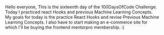 Hello everyone,
This is the sixteenth day of the 100DaysOfCode Challenge.
Today I practiced react Hooks and previous Machine Learning Concepts.
My goals for today is the practice React Hooks and revise Previous Machine Learning Concepts.
I also have to start making an e-commerce site for which I'll be buying the frontend mentorpro membership. :)